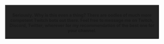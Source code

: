 <link rel="stylesheet" type="text/css" href="css/style.css">
<table class="darkTable">

<tbody>   
   <div style="background-color:#232323; border:2px outset #383838; display: inline-block; padding-right: 10px; padding-left: 10px">
      <div style="height:23px;"></div>
      <center><strong>Seriously. Why is this even a thing? There are oodles of much more competent Twitch bots out there. Feel free to message me on Twitch, Discord, Twitter, wherever for my recommendation of the best one for your channel.</strong></center>
      <br>
   </div>
</tbody>
